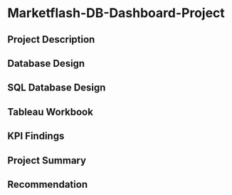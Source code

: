 # Marketflash-DB-Dashboard-Project


## Project Description


## Database Design


## SQL Database Design


## Tableau Workbook


## KPI Findings


## Project Summary


## Recommendation
